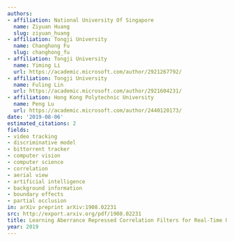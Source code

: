 ```yaml
---
authors:
- affiliation: National University Of Singapore
  name: Ziyuan Huang
  slug: ziyuan_huang
- affiliation: Tongji University
  name: Changhong Fu
  slug: changhong_fu
- affiliation: Tongji University
  name: Yiming Li
  url: https://academic.microsoft.com/author/2921267792/
- affiliation: Tongji University
  name: Fuling Lin
  url: https://academic.microsoft.com/author/2921604231/
- affiliation: Hong Kong Polytechnic University
  name: Peng Lu
  url: https://academic.microsoft.com/author/2440120173/
date: '2019-08-06'
estimated_citations: 2
fields:
- video tracking
- discriminative model
- bittorrent tracker
- computer vision
- computer science
- correlation
- aerial view
- artificial intelligence
- background information
- boundary effects
- partial occlusion
in: arXiv preprint arXiv:1908.02231
src: http://export.arxiv.org/pdf/1908.02231
title: Learning Aberrance Repressed Correlation Filters for Real-Time UAV Tracking
year: 2019
---
```

